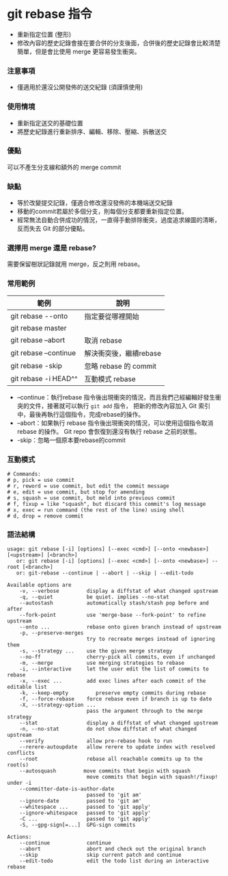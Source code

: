 # git rebase 指令

* 重新指定位置 (整形)
* 修改內容的歷史記錄會接在要合併的分支後面，合併後的歷史記錄會比較清楚簡單，但是會比使用 merge 更容易發生衝突。

### 注意事項

* 僅適用於還沒公開發佈的送交紀錄 (須謹慎使用)

### 使用情境

* 重新指定送交的基礎位置
* 將歷史紀錄進行重新排序、編輯、移除、壓縮、拆散送交

### 優點

可以不產生分支線和額外的 merge commit

### 缺點

* 等於改變提交記錄，僅適合修改還沒發佈的本機端送交紀錄
* 移動的commit若屬於多個分支，則每個分支都要重新指定位置。
* 經常無法自動合併成功的情況，一直得手動排除衝突，過度追求線圖的清晰，反而失去 Git 的部分優點。

### 選擇用 merge 還是 rebase?

需要保留樹狀記錄就用 merge，反之則用 rebase。

### 常用範例

| 範例                                                        | 說明                 |
|-----------------------------------------------------------|--------------------|
| git rebase --onto <new base-commit> <current base-commit> | 指定要從哪裡開始           |
| git rebase master                                         |                    |
| git rebase –abort                                         | 取消 rebase          |
| git rebase –continue                                      | 解決衝突後，繼續rebase     |
| git rebase -skip                                          | 忽略 rebase 的 commit |
| git rebase -i HEAD^^                                      | 互動模式 rebase        |

* –continue：執行rebase 指令後出現衝突的情況，而且我們己經編輯好發生衝突的文件，接著就可以執行 `git add` 指令， 把新的修改內容加入 Git 索引中，最後再執行這個指令，完成rebase的操作。
* –abort：如果執行 rebase 指令後出現衝突的情況，可以使用這個指令取消 rebase 的操作。 Git repo 會恢復到還沒有執行 rebase 之前的狀態。
* -skip：忽略一個原本要rebase的commit

### 互動模式

```
# Commands:
# p, pick = use commit
# r, reword = use commit, but edit the commit message
# e, edit = use commit, but stop for amending
# s, squash = use commit, but meld into previous commit
# f, fixup = like "squash", but discard this commit's log message
# x, exec = run command (the rest of the line) using shell
# d, drop = remove commit
```
### 語法結構

```
usage: git rebase [-i] [options] [--exec <cmd>] [--onto <newbase>] [<upstream>] [<branch>]
   or: git rebase [-i] [options] [--exec <cmd>] [--onto <newbase>] --root [<branch>]
   or: git-rebase --continue | --abort | --skip | --edit-todo

Available options are
    -v, --verbose         display a diffstat of what changed upstream
    -q, --quiet           be quiet. implies --no-stat
    --autostash           automatically stash/stash pop before and after
    --fork-point          use 'merge-base --fork-point' to refine upstream
    --onto ...            rebase onto given branch instead of upstream
    -p, --preserve-merges
                          try to recreate merges instead of ignoring them
    -s, --strategy ...    use the given merge strategy
    --no-ff               cherry-pick all commits, even if unchanged
    -m, --merge           use merging strategies to rebase
    -i, --interactive     let the user edit the list of commits to rebase
    -x, --exec ...        add exec lines after each commit of the editable list
    -k, --keep-empty         preserve empty commits during rebase
    -f, --force-rebase    force rebase even if branch is up to date
    -X, --strategy-option ...
                          pass the argument through to the merge strategy
    --stat                display a diffstat of what changed upstream
    -n, --no-stat         do not show diffstat of what changed upstream
    --verify              allow pre-rebase hook to run
    --rerere-autoupdate   allow rerere to update index with resolved conflicts
    --root                rebase all reachable commits up to the root(s)
    --autosquash         move commits that begin with squash
                          move commits that begin with squash!/fixup! under -i
    --committer-date-is-author-date
                          passed to 'git am'
    --ignore-date         passed to 'git am'
    --whitespace ...      passed to 'git apply'
    --ignore-whitespace   passed to 'git apply'
    -C ...                passed to 'git apply'
    -S, --gpg-sign[=...]  GPG-sign commits

Actions:
    --continue            continue
    --abort               abort and check out the original branch
    --skip                skip current patch and continue
    --edit-todo           edit the todo list during an interactive rebase
```